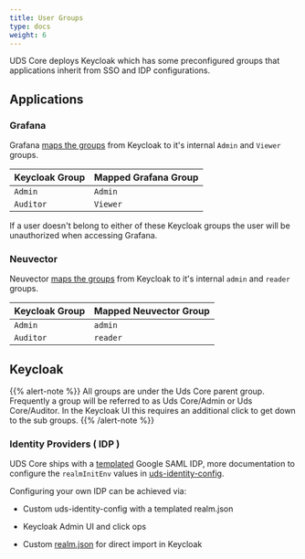 ```yaml
---
title: User Groups
type: docs
weight: 6
---
```


UDS Core deploys Keycloak which has some preconfigured groups that applications inherit from SSO and IDP configurations.

## Applications
### Grafana
Grafana [maps the groups](https://github.com/defenseunicorns/uds-core/blob/49cb11a058a9209cee7019fa552b8c0b2ef73368/src/grafana/values/values.yaml#L37) from Keycloak to it's internal `Admin` and `Viewer` groups.

| Keycloak Group | Mapped Grafana Group |
|----------------|----------------------|
| `Admin`        | `Admin`              |
| `Auditor`      | `Viewer`             |

If a user doesn't belong to either of these Keycloak groups the user will be unauthorized when accessing Grafana.

### Neuvector
Neuvector [maps the groups](https://github.com/defenseunicorns/uds-core/blob/main/src/neuvector/chart/templates/uds-package.yaml#L31-L35) from Keycloak to it's internal `admin` and `reader` groups.

| Keycloak Group | Mapped Neuvector Group |
|----------------|------------------------|
| `Admin`        | `admin`                |
| `Auditor`      | `reader`               |

## Keycloak
{{% alert-note %}}
All groups are under the Uds Core parent group. Frequently a group will be referred to as Uds Core/Admin or Uds Core/Auditor. In the Keycloak UI this requires an additional click to get down to the sub groups.
{{% /alert-note %}}

### Identity Providers ( IDP )

UDS Core ships with a [templated](https://github.com/defenseunicorns/uds-identity-config/blob/main/src/realm.json#L1712-L1813) Google SAML IDP, more documentation to configure the `realmInitEnv` values in [uds-identity-config](https://github.com/defenseunicorns/uds-identity-config/blob/main/docs/CUSTOMIZE.md#customizing-realm).

Configuring your own IDP can be achieved via:
* Custom uds-identity-config with a templated realm.json

* Keycloak Admin UI and click ops

* Custom [realm.json](https://github.com/defenseunicorns/uds-identity-config/blob/main/src/realm.json#L1712-L1813) for direct import in Keycloak 
